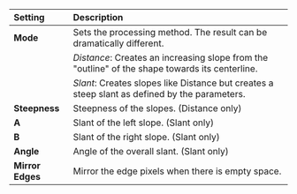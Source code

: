 | Setting          | Description                                                                                     |
| :--------------- | :---------------------------------------------------------------------------------------------- |
| **Mode**         | Sets the processing method. The result can be dramatically different.                           |
|                  | *Distance*: Creates an increasing slope from the "outline" of the shape towards its centerline. |
|                  | *Slant*: Creates slopes like Distance but creates a steep slant as defined by the parameters.   |
| **Steepness**    | Steepness of the slopes. (Distance only)                                                        |
| **A**            | Slant of the left slope. (Slant only)                                                           |
| **B**            | Slant of the right slope. (Slant only)                                                          |
| **Angle**        | Angle of the overall slant. (Slant only)                                                        |
| **Mirror Edges** | Mirror the edge pixels when there is empty space. |
